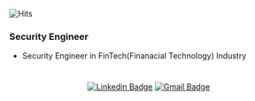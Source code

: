![Hits](https://hits.seeyoufarm.com/api/count/incr/badge.svg?url=https%3A%2F%2Fgithub.com%2Fwoodonggyu&count_bg=%2379C83D&title_bg=%23555555&icon=&icon_color=%23E7E7E7&title=hits&edge_flat=false)

### Security Engineer
- Security Engineer in FinTech(Finanacial Technology) Industry

#
<div align=center>

[![Linkedin Badge](https://img.shields.io/badge/-LinkedIn-blue?style=flat-square&logo=linkedin&link=https://www.linkedin.com/in/donggyu-woo-a41701a7/)](https://www.linkedin.com/in/donggyu-woo-a41701a7/)
[![Gmail Badge](https://img.shields.io/badge/Gmail-d14836?style=flat-square&logo=Gmail&logoColor=white&link=mailto:woodonggyu92@gmail.com)](mailto:woodonggyu92@gmail.com)

</div>
